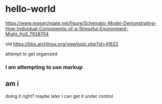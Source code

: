 # hello-world

https://www.researchgate.net/figure/Schematic-Model-Demonstrating-How-Individual-Components-of-a-Stressful-Environment-Might_fig3_7938704  

old 
https://bbs.archlinux.org/viewtopic.php?id=41622  

attempt to get organized
### I am attempting to use markup
## am i
doing it right?
maybe later I can get it under control

